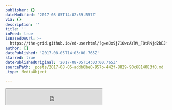 ```yaml
---
publisher: {}
dateModified: '2017-08-05T14:02:59.557Z'
via: {}
description: ''
title: ''
inFeed: true
isBasedOnUrl: >-
  https://the-grid.github.io/ed-userhtml/?g=eJx9j71OwzAYRV_F8tRKjd2kEJKq7cSEOrAwIYav_gmO_Ic_mwJV353QSkgsrFdHuudsUCQTM8mfUW1pVh-Zj_AO15USTGJLOccVAwdfwcMRmQiOy3D0NoBE5sBY8WpcvOwjcjSDL7HSITnkMcQSuXIHJdmIlEjIUMkwhkoEr82wpQXVowXjHzD4NcmpqAUxeK8OZVgTDRYV3W341We3-dd2l9RbMUnNnqmbLv6a7CdblejLgujiRTbBz_ZzciJ7hhlSnp3oAVA9JUvX1AlWsG6ZNZgrBx4G9VNHF7QUIyeg7Za6Ee1drZuV0E17u7yRuu_rbkLshdBtJ9qm6fqanufkPP9N-AYrYH7o
author: []
datePublished: '2017-08-05T14:03:00.765Z'
starred: true
datePublishedOriginal: '2017-08-05T14:03:00.765Z'
sourcePath: _posts/2017-08-05-addb6be0-957b-442f-8829-90c6814083f0.md
_type: MediaObject

---
```

<iframe src="https://the-grid.github.io/ed-userhtml/?g=eJx9j71OwzAYRV_F8tRKjd2kEJKq7cSEOrAwIYav_gmO_Ic_mwJV353QSkgsrFdHuudsUCQTM8mfUW1pVh-Zj_AO15USTGJLOccVAwdfwcMRmQiOy3D0NoBE5sBY8WpcvOwjcjSDL7HSITnkMcQSuXIHJdmIlEjIUMkwhkoEr82wpQXVowXjHzD4NcmpqAUxeK8OZVgTDRYV3W341We3-dd2l9RbMUnNnqmbLv6a7CdblejLgujiRTbBz_ZzciJ7hhlSnp3oAVA9JUvX1AlWsG6ZNZgrBx4G9VNHF7QUIyeg7Za6Ee1drZuV0E17u7yRuu_rbkLshdBtJ9qm6fqanufkPP9N-AYrYH7o" height="50" style=""></iframe>